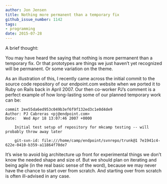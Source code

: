 ```yaml
---
author: Jon Jensen
title: Nothing more permanent than a temporary fix
github_issue_number: 1142
tags:
- programming
date: 2015-07-28
---
```




A brief thought:

You may have heard the saying that nothing is more permanent than a temporary fix. Or that prototypes are things we just haven’t yet recognized will be permanent. Or some variation on the theme.

As an illustration of this, I recently came across the initial commit to the source code repository of our endpoint.com website when we ported it to Ruby on Rails back in April 2007. Our then co-worker PJ’s comment is a perfect example of how long-lasting some of our planned temporary work can be:

```nohighlight
commit 2ee55da6ed953c049b3ef6f9f132ed3c1e0d4de9
Author: PJ Cabreras <pj@endpoint.com>
Date:   Wed Apr 18 13:07:46 2007 +0000

    Initial test setup of repository for mkcamp testing -- will probably throw away later
    
    git-svn-id: file:///home/camp/endpoint/svnrepo/trunk@1 7e1941c4-622e-0410-b359-a11864f70de7

```

It’s wise to avoid big architecture up front for experimental things we don’t know the needed shape and size of. But we should plan on iterating and being agile (in the real basic sense of the word), because we may never have the chance to start over from scratch. And starting over from scratch is often ill-advised in any case.



